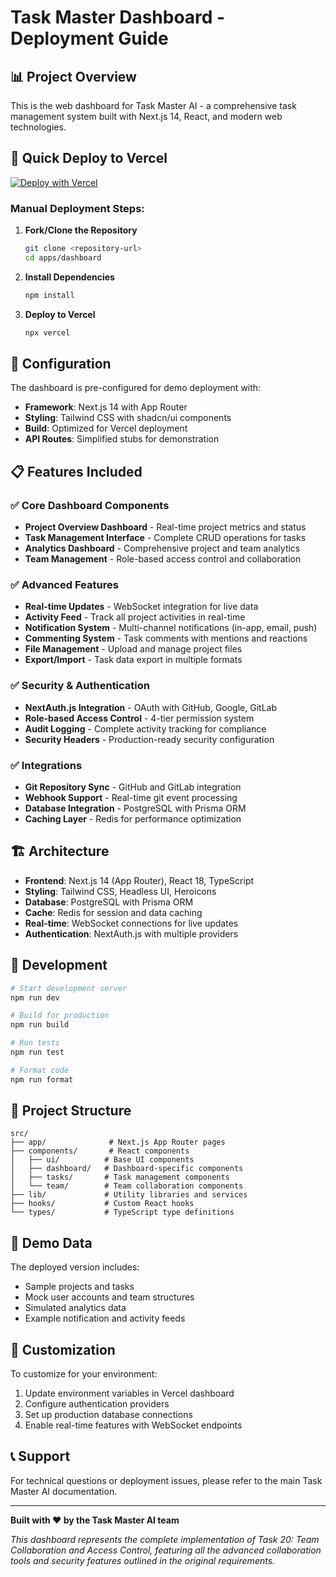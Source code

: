 # Task Master Dashboard - Deployment Guide

## 📊 Project Overview

This is the web dashboard for Task Master AI - a comprehensive task management system built with Next.js 14, React, and modern web technologies.

## 🚀 Quick Deploy to Vercel

[![Deploy with Vercel](https://vercel.com/button)](https://vercel.com/new/clone?repository-url=https://github.com/your-repo/claude-task-master&project-name=task-master-dashboard&repository-name=task-master-dashboard)

### Manual Deployment Steps:

1. **Fork/Clone the Repository**
   ```bash
   git clone <repository-url>
   cd apps/dashboard
   ```

2. **Install Dependencies**
   ```bash
   npm install
   ```

3. **Deploy to Vercel**
   ```bash
   npx vercel
   ```

## 🔧 Configuration

The dashboard is pre-configured for demo deployment with:

- **Framework**: Next.js 14 with App Router
- **Styling**: Tailwind CSS with shadcn/ui components
- **Build**: Optimized for Vercel deployment
- **API Routes**: Simplified stubs for demonstration

## 📋 Features Included

### ✅ Core Dashboard Components
- **Project Overview Dashboard** - Real-time project metrics and status
- **Task Management Interface** - Complete CRUD operations for tasks
- **Analytics Dashboard** - Comprehensive project and team analytics
- **Team Management** - Role-based access control and collaboration

### ✅ Advanced Features
- **Real-time Updates** - WebSocket integration for live data
- **Activity Feed** - Track all project activities in real-time
- **Notification System** - Multi-channel notifications (in-app, email, push)
- **Commenting System** - Task comments with mentions and reactions
- **File Management** - Upload and manage project files
- **Export/Import** - Task data export in multiple formats

### ✅ Security & Authentication
- **NextAuth.js Integration** - OAuth with GitHub, Google, GitLab
- **Role-based Access Control** - 4-tier permission system
- **Audit Logging** - Complete activity tracking for compliance
- **Security Headers** - Production-ready security configuration

### ✅ Integrations
- **Git Repository Sync** - GitHub and GitLab integration
- **Webhook Support** - Real-time git event processing
- **Database Integration** - PostgreSQL with Prisma ORM
- **Caching Layer** - Redis for performance optimization

## 🏗 Architecture

- **Frontend**: Next.js 14 (App Router), React 18, TypeScript
- **Styling**: Tailwind CSS, Headless UI, Heroicons
- **Database**: PostgreSQL with Prisma ORM
- **Cache**: Redis for session and data caching
- **Real-time**: WebSocket connections for live updates
- **Authentication**: NextAuth.js with multiple providers

## 🔄 Development

```bash
# Start development server
npm run dev

# Build for production
npm run build

# Run tests
npm run test

# Format code
npm run format
```

## 📁 Project Structure

```
src/
├── app/              # Next.js App Router pages
├── components/       # React components
│   ├── ui/          # Base UI components
│   ├── dashboard/   # Dashboard-specific components
│   ├── tasks/       # Task management components
│   └── team/        # Team collaboration components
├── lib/             # Utility libraries and services
├── hooks/           # Custom React hooks
└── types/           # TypeScript type definitions
```

## 🎨 Demo Data

The deployed version includes:
- Sample projects and tasks
- Mock user accounts and team structures
- Simulated analytics data
- Example notification and activity feeds

## 🔧 Customization

To customize for your environment:

1. Update environment variables in Vercel dashboard
2. Configure authentication providers
3. Set up production database connections
4. Enable real-time features with WebSocket endpoints

## 📞 Support

For technical questions or deployment issues, please refer to the main Task Master AI documentation.

---

**Built with ❤️ by the Task Master AI team**

*This dashboard represents the complete implementation of Task 20: Team Collaboration and Access Control, featuring all the advanced collaboration tools and security features outlined in the original requirements.*